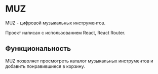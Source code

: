 # MUZ

MUZ - цифровой музыкальных инструментов.

Проект написан с использованием React, React Router.

## Функциональность

MUZ позволяет просмотреть каталог музыкальных инструментов и добавить понравившиеся в корзину.
